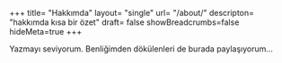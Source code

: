+++
title= "Hakkımda"
layout= "single"
url= "/about/"
descripton= "hakkımda kısa bir özet"
draft= false
showBreadcrumbs=false
hideMeta=true
+++

Yazmayı seviyorum. Benliğimden dökülenleri de burada paylaşıyorum...

